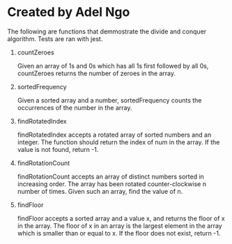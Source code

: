 # Created by Adel Ngo

The following are functions that demmostrate the divide and conquer algorithm. Tests are ran with jest. 

1. countZeroes

    Given an array of 1s and 0s which has all 1s first followed by all 0s, countZeroes returns the number of zeroes in the array.

2. sortedFrequency

    Given a sorted array and a number, sortedFrequency counts the occurrences of the number in the array.

3. findRotatedIndex

    findRotatedIndex accepts a rotated array of sorted numbers and an integer. The function should return the index of num in the array. If the value is not found, return -1.

4. findRotationCount

    findRotationCount accepts an array of distinct numbers sorted in increasing order. The array has been rotated counter-clockwise n number of times. Given such an array, find the value of n.

5. findFloor

    findFloor accepts a sorted array and a value x, and returns the floor of x in the array. The floor of x in an array is the largest element in the array which is smaller than or equal to x. If the floor does not exist, return -1.